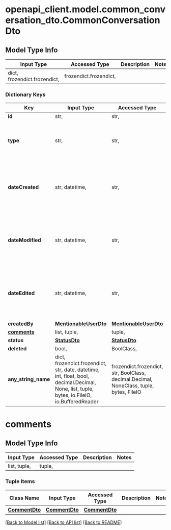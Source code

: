 # openapi_client.model.common_conversation_dto.CommonConversationDto

## Model Type Info
Input Type | Accessed Type | Description | Notes
------------ | ------------- | ------------- | -------------
dict, frozendict.frozendict,  | frozendict.frozendict,  |  | 

### Dictionary Keys
Key | Input Type | Accessed Type | Description | Notes
------------ | ------------- | ------------- | ------------- | -------------
**id** | str,  | str,  |  | [optional] 
**type** | str,  | str,  | Field references differs based on the Conversation Type. | [optional] 
**dateCreated** | str, datetime,  | str,  |  | [optional] value must conform to RFC-3339 date-time
**dateModified** | str, datetime,  | str,  |  | [optional] value must conform to RFC-3339 date-time
**dateEdited** | str, datetime,  | str,  |  | [optional] value must conform to RFC-3339 date-time
**createdBy** | [**MentionableUserDto**](MentionableUserDto.md) | [**MentionableUserDto**](MentionableUserDto.md) |  | [optional] 
**[comments](#comments)** | list, tuple,  | tuple,  |  | [optional] 
**status** | [**StatusDto**](StatusDto.md) | [**StatusDto**](StatusDto.md) |  | [optional] 
**deleted** | bool,  | BoolClass,  |  | [optional] 
**any_string_name** | dict, frozendict.frozendict, str, date, datetime, int, float, bool, decimal.Decimal, None, list, tuple, bytes, io.FileIO, io.BufferedReader | frozendict.frozendict, str, BoolClass, decimal.Decimal, NoneClass, tuple, bytes, FileIO | any string name can be used but the value must be the correct type | [optional]

# comments

## Model Type Info
Input Type | Accessed Type | Description | Notes
------------ | ------------- | ------------- | -------------
list, tuple,  | tuple,  |  | 

### Tuple Items
Class Name | Input Type | Accessed Type | Description | Notes
------------- | ------------- | ------------- | ------------- | -------------
[**CommentDto**](CommentDto.md) | [**CommentDto**](CommentDto.md) | [**CommentDto**](CommentDto.md) |  | 

[[Back to Model list]](../../README.md#documentation-for-models) [[Back to API list]](../../README.md#documentation-for-api-endpoints) [[Back to README]](../../README.md)


